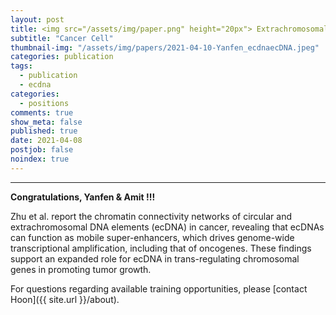 ```yaml
---
layout: post
title: <img src="/assets/img/paper.png" height="20px"> Extrachromosomal DNA functions as mobile enhancers !!!
subtitle: "Cancer Cell"
thumbnail-img: "/assets/img/papers/2021-04-10-Yanfen_ecdnaecDNA.jpeg"
categories: publication
tags:
  - publication
  - ecdna
categories:
  - positions
comments: true
show_meta: false
published: true
date: 2021-04-08
postjob: false
noindex: true
---
```


<hr>

**Congratulations, Yanfen & Amit !!!**

Zhu et al. report the chromatin connectivity networks of circular and extrachromosomal DNA elements (ecDNA) in cancer, revealing that ecDNAs can function as mobile super-enhancers, which drives genome-wide transcriptional amplification, including that of oncogenes. These findings support an expanded role for ecDNA in trans-regulating chromosomal genes in promoting tumor growth.



<i class="fa fa-question-circle"></i> For questions regarding available training opportunities, please \[contact Hoon]({{ site.url }}/about).
